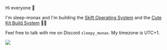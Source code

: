 Hi everyone 👋

I'm sleep-monax and I'm building the [Skift Operating System](https://github.com/skift-org/skift) and the [Cute Kit Build System](https://github.com/cute-engineering/cutekit) 👷‍♀️

Feel free to talk with me on Discord `sleepy_monax`. My timezone is UTC+1.

![](https://komarev.com/ghpvc/?username=sleepy-monax)
